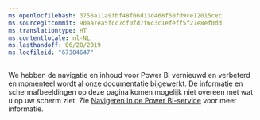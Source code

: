 ```yaml
---
ms.openlocfilehash: 3758a11a9fbf48f06d13d468f50fd9ce12015cec
ms.sourcegitcommit: 90aa7ea5fcc7cf0fd7f6c3c1efeff5f27e8ef0dd
ms.translationtype: HT
ms.contentlocale: nl-NL
ms.lasthandoff: 06/20/2019
ms.locfileid: "67304647"
---
```

We hebben de navigatie en inhoud voor Power BI vernieuwd en verbeterd en momenteel wordt al onze documentatie bijgewerkt.
De informatie en schermafbeeldingen op deze pagina komen mogelijk niet overeen met wat u op uw scherm ziet. Zie [Navigeren in de Power BI-service](../consumer/end-user-experience.md) voor meer informatie.</font>
